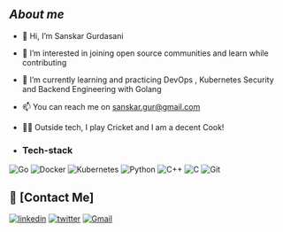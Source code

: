 
## ***About me***
- 👋 Hi, I’m Sanskar Gurdasani
- 👀 I’m interested in joining open source communities and learn while contributing   
- 🌱 I’m currently learning and practicing DevOps , Kubernetes Security and Backend Engineering with Golang
- 📫 You can reach me on sanskar.gur@gmail.com
- 🧑‍🍳 Outside tech, I play Cricket and I am a decent Cook!


- <h3> Tech-stack </h3>
![Go](https://img.shields.io/badge/Go-%2300599C.svg?style=for-the-badge&logo=Go&logoColor=white)
![Docker](https://img.shields.io/badge/Docker-2CA5E0?style=for-the-badge&logo=docker&logoColor=white)
![Kubernetes](https://img.shields.io/badge/kubernetes-326ce5.svg?&style=for-the-badge&logo=kubernetes&logoColor=white)
![Python](https://img.shields.io/badge/python-3670A0?style=for-the-badge&logo=python&logoColor=ffdd54)
![C++](https://img.shields.io/badge/c++-%2300599C.svg?style=for-the-badge&logo=c%2B%2B&logoColor=white)
![C](https://img.shields.io/badge/C-%23E34F26.svg?style=for-the-badge&logoC&logoColor=white)
![Git](https://img.shields.io/badge/git-%23F05033.svg?style=for-the-badge&logo=git&logoColor=white)


## 🔗 [Contact Me]

[![linkedin](https://img.shields.io/badge/linkedin-0A66C2?style=for-the-badge&logo=linkedin&logoColor=white)](https://www.linkedin.com/in/sanskar-gurdasani-94b55b266/)
[![twitter](https://img.shields.io/badge/twitter-1DA1F2?style=for-the-badge&logo=twitter&logoColor=white)](https://twitter.com/sudo_sanskar)
<a href="sanskardevops@gmail.com">![Gmail](https://img.shields.io/badge/Gmail-D14836?style=for-the-badge&logo=gmail&logoColor=white)</a>

